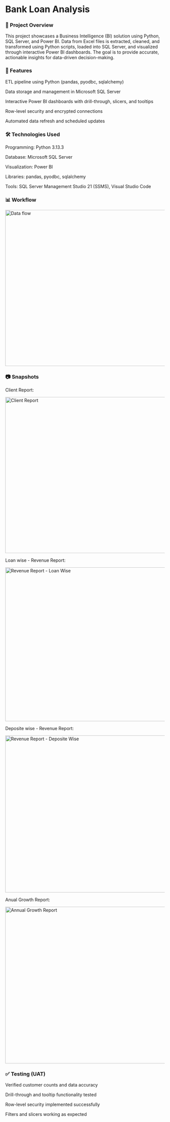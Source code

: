 # Bank Loan Analysis

### 📌 Project Overview

This project showcases a Business Intelligence (BI) solution using Python, SQL Server, and Power BI. Data from Excel files is extracted, cleaned, and transformed using Python scripts, loaded into SQL Server, and visualized through interactive Power BI dashboards. The goal is to provide accurate, actionable insights for data-driven decision-making.


### 🚀 Features

ETL pipeline using Python (pandas, pyodbc, sqlalchemy)

Data storage and management in Microsoft SQL Server

Interactive Power BI dashboards with drill-through, slicers, and tooltips

Row-level security and encrypted connections

Automated data refresh and scheduled updates


### 🛠 Technologies Used

Programming: Python 3.13.3

Database: Microsoft SQL Server 

Visualization: Power BI

Libraries: pandas, pyodbc, sqlalchemy

Tools: SQL Server Management Studio 21 (SSMS), Visual Studio Code


### 📊 Workflow 

<img width="600" height="494" alt="Data flow" src="https://github.com/user-attachments/assets/919a3447-97e1-4e46-991b-a5c259664f9c" />


### 📷 Snapshots

Client Report:

<img width="578" height="494" alt="Client Report" src="https://github.com/user-attachments/assets/f73808d4-ef5b-4c1d-baba-54fc987cd294" />

Loan wise - Revenue Report: 

<img width="537" height="487" alt="Revenue Report - Loan Wise" src="https://github.com/user-attachments/assets/c2d5ac60-089a-4524-9b5e-faef3e767598" />

Deposite wise - Revenue Report: 

<img width="556" height="497" alt="Revenue Report - Deposite Wise" src="https://github.com/user-attachments/assets/a5a275e6-af7b-4ef4-a9a6-be15976bb7a5" />

Anual Growth Report:

<img width="587" height="496" alt="Annual Growth Report" src="https://github.com/user-attachments/assets/7d77a919-36cb-40c3-9ad5-c13fbd84d544" />


### ✅ Testing (UAT)

Verified customer counts and data accuracy

Drill-through and tooltip functionality tested

Row-level security implemented successfully

Filters and slicers working as expected

